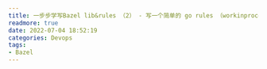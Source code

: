 ```yaml
---
title: 一步步学写Bazel lib&rules （2） - 写一个简单的 go rules （workinprocess）
readmore: true
date: 2022-07-04 18:52:19
categories: Devops
tags:
- Bazel
---
```



